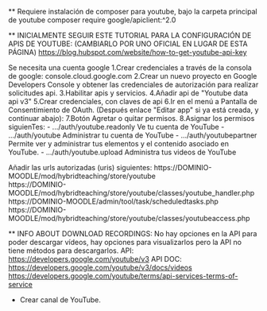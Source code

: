 

** Requiere instalación de composer para youtube, bajo la carpeta principal de youtube
    composer require google/apiclient:^2.0

**
INICIALMENTE SEGUIR ESTE TUTORIAL PARA LA CONFIGURACIÓN DE APIS DE YOUTUBE: 
(CAMBIARLO POR UNO OFICIAL EN LUGAR DE ESTA PÁGINA)
https://blog.hubspot.com/website/how-to-get-youtube-api-key


Se necesita una cuenta google
1.Crear credenciales a través de la consola de google: console.cloud.google.com 
2.Crear un nuevo proyecto en Google Developers Console y obtener las credenciales de autorización para realizar solicitudes api.
3.Habilitar apis y servicios.
4.Añadir api de "Youtube data api v3"
5.Crear credenciales, con claves de api
6.Ir en el menú a Pantalla de Consentimiento de OAuth. (Después enlace "Editar app" si ya está creada, y continuar abajo):
7.Botón Agretar o quitar permisos.
8.Asignar los permisos siguienTes:
			- .../auth/youtube.readonly     Ve tu cuenta de YouTube
			- .../auth/youtube				Administrar tu cuenta de YouTube
			- .../auth/youtubepartner		Permite ver y administrar tus elementos y el contenido asociado en YouTube.
			- .../auth/youtube.upload   	Administra tus videos de YouTube


Añadir las urls autorizadas (uris) siguientes:
https://DOMINIO-MOODLE/mod/hybridteaching/store/youtube    
https://DOMINIO-MOODLE/mod/hybridteaching/store/youtube/classes/youtube_handler.php
https://DOMINIO-MOODLE/admin/tool/task/scheduledtasks.php
https://DOMINIO-MOODLE/mod/hybridteaching/store/youtube/classes/youtubeaccess.php



** INFO ABOUT DOWNLOAD RECORDINGS:
No hay opciones en la API para poder descargar vídeos, hay opciones para visualizarlos pero la API no tiene métodos para descargarlos.
API: https://developers.google.com/youtube/v3
API DOC: https://developers.google.com/youtube/v3/docs/videos
https://developers.google.com/youtube/terms/api-services-terms-of-service

-  Crear canal de YouTube.